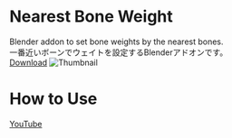# Nearest Bone Weight
Blender addon to set bone weights by the nearest bones.  
一番近いボーンでウェイトを設定するBlenderアドオンです。  
[Download](https://fujisunflower.booth.pm/items/2186872)
![Thumbnail](https://user-images.githubusercontent.com/20571538/86237500-d4742b80-bbd6-11ea-91c0-20f81ee7dff2.png)
# How to Use
[YouTube](https://www.youtube.com/watch?v=hXCFhiOQxYM)

